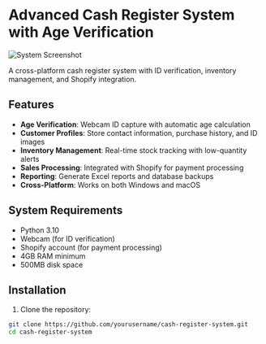 # Advanced Cash Register System with Age Verification

![System Screenshot](docs/screenshot.png)

A cross-platform cash register system with ID verification, inventory management, and Shopify integration.

## Features

- **Age Verification**: Webcam ID capture with automatic age calculation
- **Customer Profiles**: Store contact information, purchase history, and ID images
- **Inventory Management**: Real-time stock tracking with low-quantity alerts
- **Sales Processing**: Integrated with Shopify for payment processing
- **Reporting**: Generate Excel reports and database backups
- **Cross-Platform**: Works on both Windows and macOS

## System Requirements

- Python 3.10
- Webcam (for ID verification)
- Shopify account (for payment processing)
- 4GB RAM minimum
- 500MB disk space

## Installation

1. Clone the repository:
```bash
git clone https://github.com/yourusername/cash-register-system.git
cd cash-register-system